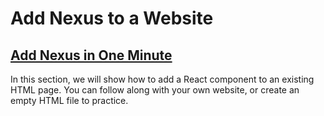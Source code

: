 # Add Nexus to a Website

## [Add Nexus in One Minute](#add-nexus-in-one-minute)

In this section, we will show how to add a React component to an existing HTML page. You can follow along with your own website, or create an empty HTML file to practice.
